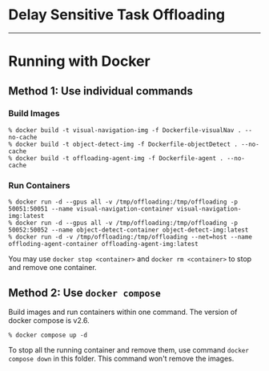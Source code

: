 # Delay Sensitive Task Offloading
---
# Running with Docker
## Method 1: Use individual commands
### Build Images
```
% docker build -t visual-navigation-img -f Dockerfile-visualNav . --no-cache
% docker build -t object-detect-img -f Dockerfile-objectDetect . --no-cache
% docker build -t offloading-agent-img -f Dockerfile-agent . --no-cache
```

### Run Containers
```
% docker run -d --gpus all -v /tmp/offloading:/tmp/offloading -p 50051:50051 --name visual-navigation-container visual-navigation-img:latest
% docker run -d --gpus all -v /tmp/offloading:/tmp/offloading -p 50052:50052 --name object-detect-container object-detect-img:latest
% docker run -d -v /tmp/offloading:/tmp/offloading --net=host --name offloding-agent-container offloading-agent-img:latest
```

You may use `docker stop <container>` and `docker rm <container>` to stop and remove one container.

## Method 2: Use `docker compose`
Build images and run containers within one command. The version of docker compose is v2.6.
```
% docker compose up -d
```
To stop all the running container and remove them, use command `docker compose down` in this folder. This command won't remove the images.

